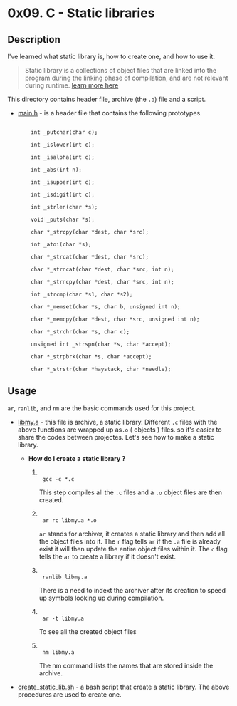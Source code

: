 # **0x09. C - Static libraries**

## **Description**

I've learned what static library is, how to create one, and how to use it.

>Static library is a collections of object files that are linked into the program during the linking phase of compilation, and are not relevant during runtime. [learn more here](https://docencia.ac.upc.edu/FIB/USO/Bibliografia/unix-c-libraries.html)





This directory contains header file, archive (the `.a`) file and a script.

* [main.h](https://github.com/Bantamlak12/alx-low_level_programming/blob/master/0x09-static_libraries/main.h) - is a header file that contains the following prototypes.



    ```

        int _putchar(char c);

        int _islower(int c);

        int _isalpha(int c);

        int _abs(int n);

        int _isupper(int c);

        int _isdigit(int c);

        int _strlen(char *s);

        void _puts(char *s);

        char *_strcpy(char *dest, char *src);

        int _atoi(char *s);

        char *_strcat(char *dest, char *src);

        char *_strncat(char *dest, char *src, int n);

        char *_strncpy(char *dest, char *src, int n);

        int _strcmp(char *s1, char *s2);

        char *_memset(char *s, char b, unsigned int n);

        char *_memcpy(char *dest, char *src, unsigned int n);

        char *_strchr(char *s, char c);

        unsigned int _strspn(char *s, char *accept);

        char *_strpbrk(char *s, char *accept);

        char *_strstr(char *haystack, char *needle);

    ```





## Usage



`ar`, `ranlib`, and `nm` are the basic commands used for this project.



* [libmy.a](https://github.com/Bantamlak12/alx-low_level_programming/blob/master/0x09-static_libraries/libmy.a) - this file is archive, a static library. Different `.c` files with the above functions are wrapped up as`.o` ( objects ) files. so it's easier to share the codes between projectes. Let's see how to make a static library.

    * **How do I create a static library ?**

        1. ```

            gcc -c *.c

            ```

            This step compiles all the `.c` files and a `.o` object files are then created.

        1. ```

            ar rc libmy.a *.o

            ```

            `ar` stands for archiver, it creates a static library and then add all the object files into it. The `r` flag tells `ar` if the `.a` file is already exist it will then update the entire object files within it. The `c` flag tells the `ar` to create a library if it doesn't exist.

        1. ```

            ranlib libmy.a

            ```

            There is a need to indext the archiver after its creation to speed up symbols looking up during compilation.

        1. ```

            ar -t libmy.a

            ```

            To see all the created object files

        1. ```

            nm libmy.a

            ```

            The nm command lists the names that are stored inside the archive.



* [create_static_lib.sh](https://github.com/Bantamlak12/alx-low_level_programming/blob/master/0x09-static_libraries/create_static_lib.sh) - a bash script that create a static library. The above procedures are used to create one.
